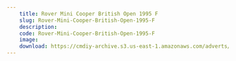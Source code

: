 ```yaml
---
    title: Rover Mini Cooper British Open 1995 F
    slug: Rover-Mini-Cooper-British-Open-1995-F
    description:
    code: Rover-Mini-Cooper-British-Open-1995-F
    image:
    download: https://cmdiy-archive.s3.us-east-1.amazonaws.com/adverts/documents/Rover+Mini+Cooper+British+Open+1995+F.pdf
---
```

<!-- Content of the page -->

##
        